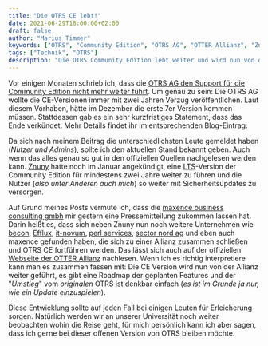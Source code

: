 ```yaml
---
title: "Die OTRS CE lebt!"
date: 2021-06-29T18:00:00+02:00
draft: false
author: "Marius Timmer"
keywords: ["OTRS", "Community Edition", "OTRS AG", "OTTER Allianz", "Znuny", "maxence", "becon", "Efflux", "it-novum", "perl service", "sector nord ag", "Hochschulen"]
tags: ["Technik", "OTRS"]
description: "Die OTRS Community Edition lebt weiter und wird nun von der OTTER Allianz weiter geführt"
---
```


Vor einigen Monaten schrieb ich, dass die [OTRS AG den Support für die Community Edition nicht mehr weiter führt](/post/otrs_ce/). Um genau zu sein: Die OTRS AG wollte die CE-Versionen immer mit zwei Jahren Verzug veröffentlichen. Laut diesem Vorhaben, hätte im Dezember die erste 7er Version kommen müssen. Stattdessen gab es ein sehr kurzfristiges Statement, dass das Ende verkündet. Mehr Details findet ihr im entsprechenden Blog-Eintrag.

Da sich nach meinem Beitrag die unterschiedlichsten Leute gemeldet haben (_Nutzer und Admins_), sollte ich den aktuellen Stand bekannt geben. Auch wenn das alles genau so gut in den offiziellen Quellen nachgelesen werden kann. [Znuny](https://www.znuny.com/de/) hatte noch im Januar angekündigt, eine <abbr title="Long time support">LTS</abbr>-Version der Community Edition für mindestens zwei Jahre weiter zu führen und die Nutzer (_also unter Anderen auch mich_) so weiter mit Sicherheitsupdates zu versorgen.

Auf Grund meines Posts vermute ich, dass die [maxence business consulting gmbh](https://www.maxence.de/) mir gestern eine Pressemitteilung zukommen lassen hat. Darin heißt es, dass sich neben Znuny nun noch weitere Unternehmen wie [becon](https://www.becon.de/), [Efflux](https://efflux.de/), [it-novum](https://it-services.it-novum.com/), [perl services](https://www.perl-services.de/), [sector nord ag](https://www.sectornord.de/de/homesn.html) und eben auch maxence gefunden haben, die sich zu einer Allianz zusammen schließen und OTRS CE fortführen werden. Das lässt sich auch auf der offiziellen [Webseite der OTTER Allianz](https://www.otter-alliance.de/de/die-allianz.html) nachlesen. Wenn ich es richtig interpretiere kann man es zusammen fassen mit: Die CE Version wird nun von der Allianz weiter geführt, es gibt eine Roadmap der geplanten Features und der "_Umstieg_" vom _originalen_ OTRS ist denkbar einfach (_es ist im Grunde ja nur, wie ein Update einzuspielen_).

Diese Entwicklung sollte auf jeden Fall bei einigen Leuten für Erleicherung sorgen. Natürlich werden wir an unserer Universität noch weiter beobachten wohin die Reise geht, für mich persönlich kann ich aber sagen, dass ich gerne bei dieser offenen Version von OTRS bleiben möchte.
